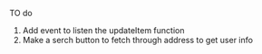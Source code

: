 TO do

1. Add event to listen the updateItem function
2. Make a serch button to fetch through address to get user info
